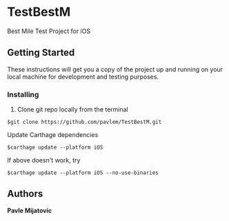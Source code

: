 # TestBestM
Best Mile Test Project for iOS

## Getting Started

These instructions will get you a copy of the project up and running on your local machine for development and testing purposes. 

### Installing


1. Clone git repo locally from the terminal

```
$git clone https://github.com/pavlem/TestBestM.git
```

Update Carthage dependencies 
```
$carthage update --platform iOS
```
If above doesn't work, try 
```
$carthage update --platform iOS --no-use-binaries
```

## Authors

**Pavle Mijatovic**
